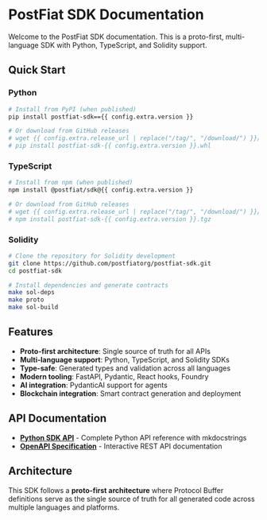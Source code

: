 # PostFiat SDK Documentation

Welcome to the PostFiat SDK documentation. This is a proto-first, multi-language SDK with Python, TypeScript, and Solidity support.

## Quick Start

### Python
```bash
# Install from PyPI (when published)
pip install postfiat-sdk=={{ config.extra.version }}

# Or download from GitHub releases
# wget {{ config.extra.release_url | replace("/tag/", "/download/") }}/postfiat-sdk-{{ config.extra.version }}.whl
# pip install postfiat-sdk-{{ config.extra.version }}.whl
```

### TypeScript
```bash
# Install from npm (when published)
npm install @postfiat/sdk@{{ config.extra.version }}

# Or download from GitHub releases
# wget {{ config.extra.release_url | replace("/tag/", "/download/") }}/postfiat-sdk-{{ config.extra.version }}.tgz
# npm install postfiat-sdk-{{ config.extra.version }}.tgz
```

### Solidity
```bash
# Clone the repository for Solidity development
git clone https://github.com/postfiatorg/postfiat-sdk.git
cd postfiat-sdk

# Install dependencies and generate contracts
make sol-deps
make proto
make sol-build
```

## Features

- **Proto-first architecture**: Single source of truth for all APIs
- **Multi-language support**: Python, TypeScript, and Solidity SDKs
- **Type-safe**: Generated types and validation across all languages
- **Modern tooling**: FastAPI, Pydantic, React hooks, Foundry
- **AI integration**: PydanticAI support for agents
- **Blockchain integration**: Smart contract generation and deployment

## API Documentation

- **[Python SDK API](python-api/)** - Complete Python API reference with mkdocstrings
- **[OpenAPI Specification](api/openapi/)** - Interactive REST API documentation

## Architecture

This SDK follows a **proto-first architecture** where Protocol Buffer definitions serve as the single source of truth for all generated code across multiple languages and platforms.